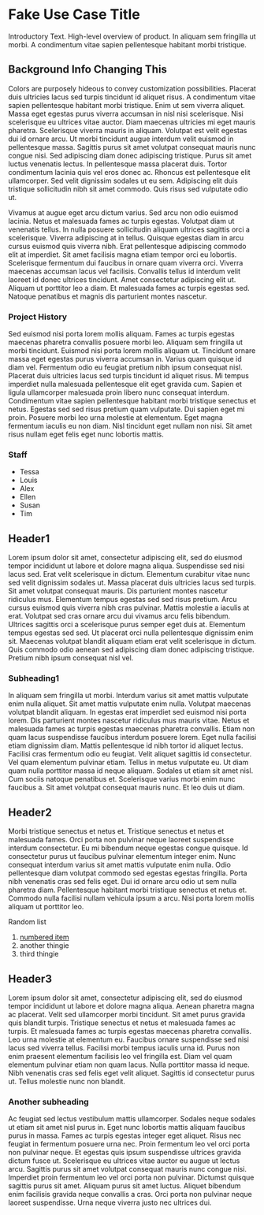 # Fake Use Case Title

<p class="intro-text">Introductory Text.  High-level overview of product.  In aliquam sem fringilla ut morbi.  A condimentum vitae sapien pellentesque habitant morbi tristique.</p>

## Background Info Changing This

Colors are purposely hideous to convey customization possibilities.  Placerat duis ultricies lacus sed turpis tincidunt id aliquet risus. A condimentum vitae sapien pellentesque habitant morbi tristique. Enim ut sem viverra aliquet. Massa eget egestas purus viverra accumsan in nisl nisi scelerisque. Nisi scelerisque eu ultrices vitae auctor. Diam maecenas ultricies mi eget mauris pharetra. Scelerisque viverra mauris in aliquam. Volutpat est velit egestas dui id ornare arcu. Ut morbi tincidunt augue interdum velit euismod in pellentesque massa. Sagittis purus sit amet volutpat consequat mauris nunc congue nisi. Sed adipiscing diam donec adipiscing tristique. Purus sit amet luctus venenatis lectus. In pellentesque massa placerat duis. Tortor condimentum lacinia quis vel eros donec ac. Rhoncus est pellentesque elit ullamcorper. Sed velit dignissim sodales ut eu sem. Adipiscing elit duis tristique sollicitudin nibh sit amet commodo. Quis risus sed vulputate odio ut.

Vivamus at augue eget arcu dictum varius. Sed arcu non odio euismod lacinia. Netus et malesuada fames ac turpis egestas. Volutpat diam ut venenatis tellus. In nulla posuere sollicitudin aliquam ultrices sagittis orci a scelerisque. Viverra adipiscing at in tellus. Quisque egestas diam in arcu cursus euismod quis viverra nibh. Erat pellentesque adipiscing commodo elit at imperdiet. Sit amet facilisis magna etiam tempor orci eu lobortis. Scelerisque fermentum dui faucibus in ornare quam viverra orci. Viverra maecenas accumsan lacus vel facilisis. Convallis tellus id interdum velit laoreet id donec ultrices tincidunt. Amet consectetur adipiscing elit ut. Aliquam ut porttitor leo a diam. Et malesuada fames ac turpis egestas sed. Natoque penatibus et magnis dis parturient montes nascetur.


### Project History

Sed euismod nisi porta lorem mollis aliquam. Fames ac turpis egestas maecenas pharetra convallis posuere morbi leo. Aliquam sem fringilla ut morbi tincidunt. Euismod nisi porta lorem mollis aliquam ut. Tincidunt ornare massa eget egestas purus viverra accumsan in. Varius quam quisque id diam vel. Fermentum odio eu feugiat pretium nibh ipsum consequat nisl. Placerat duis ultricies lacus sed turpis tincidunt id aliquet risus. Mi tempus imperdiet nulla malesuada pellentesque elit eget gravida cum. Sapien et ligula ullamcorper malesuada proin libero nunc consequat interdum. Condimentum vitae sapien pellentesque habitant morbi tristique senectus et netus. Egestas sed sed risus pretium quam vulputate. Dui sapien eget mi proin. Posuere morbi leo urna molestie at elementum. Eget magna fermentum iaculis eu non diam. Nisl tincidunt eget nullam non nisi. Sit amet risus nullam eget felis eget nunc lobortis mattis.

### Staff

* Tessa
* Louis
* Alex
* Ellen
* Susan
* Tim


## Header1

Lorem ipsum dolor sit amet, consectetur adipiscing elit, sed do eiusmod tempor incididunt ut labore et dolore magna aliqua. Suspendisse sed nisi lacus sed. Erat velit scelerisque in dictum. Elementum curabitur vitae nunc sed velit dignissim sodales ut. Massa placerat duis ultricies lacus sed turpis. Sit amet volutpat consequat mauris. Dis parturient montes nascetur ridiculus mus. Elementum tempus egestas sed sed risus pretium. Arcu cursus euismod quis viverra nibh cras pulvinar. Mattis molestie a iaculis at erat. Volutpat sed cras ornare arcu dui vivamus arcu felis bibendum. Ultrices sagittis orci a scelerisque purus semper eget duis at. Elementum tempus egestas sed sed. Ut placerat orci nulla pellentesque dignissim enim sit. Maecenas volutpat blandit aliquam etiam erat velit scelerisque in dictum. Quis commodo odio aenean sed adipiscing diam donec adipiscing tristique. Pretium nibh ipsum consequat nisl vel.

### Subheading1

In aliquam sem fringilla ut morbi. Interdum varius sit amet mattis vulputate enim nulla aliquet. Sit amet mattis vulputate enim nulla. Volutpat maecenas volutpat blandit aliquam. In egestas erat imperdiet sed euismod nisi porta lorem. Dis parturient montes nascetur ridiculus mus mauris vitae. Netus et malesuada fames ac turpis egestas maecenas pharetra convallis. Etiam non quam lacus suspendisse faucibus interdum posuere lorem. Eget nulla facilisi etiam dignissim diam. Mattis pellentesque id nibh tortor id aliquet lectus. Facilisi cras fermentum odio eu feugiat. Velit aliquet sagittis id consectetur. Vel quam elementum pulvinar etiam. Tellus in metus vulputate eu. Ut diam quam nulla porttitor massa id neque aliquam. Sodales ut etiam sit amet nisl. Cum sociis natoque penatibus et. Scelerisque varius morbi enim nunc faucibus a. Sit amet volutpat consequat mauris nunc. Et leo duis ut diam.

## Header2

Morbi tristique senectus et netus et. Tristique senectus et netus et malesuada fames. Orci porta non pulvinar neque laoreet suspendisse interdum consectetur. Eu mi bibendum neque egestas congue quisque. Id consectetur purus ut faucibus pulvinar elementum integer enim. Nunc consequat interdum varius sit amet mattis vulputate enim nulla. Odio pellentesque diam volutpat commodo sed egestas egestas fringilla. Porta nibh venenatis cras sed felis eget. Dui id ornare arcu odio ut sem nulla pharetra diam. Pellentesque habitant morbi tristique senectus et netus et. Commodo nulla facilisi nullam vehicula ipsum a arcu. Nisi porta lorem mollis aliquam ut porttitor leo.

Random list 

1. [numbered item](#header2)
2. another thingie
3. third thingie

## Header3

Lorem ipsum dolor sit amet, consectetur adipiscing elit, sed do eiusmod tempor incididunt ut labore et dolore magna aliqua. Aenean pharetra magna ac placerat. Velit sed ullamcorper morbi tincidunt. Sit amet purus gravida quis blandit turpis. Tristique senectus et netus et malesuada fames ac turpis. Et malesuada fames ac turpis egestas maecenas pharetra convallis. Leo urna molestie at elementum eu. Faucibus ornare suspendisse sed nisi lacus sed viverra tellus. Facilisi morbi tempus iaculis urna id. Purus non enim praesent elementum facilisis leo vel fringilla est. Diam vel quam elementum pulvinar etiam non quam lacus. Nulla porttitor massa id neque. Nibh venenatis cras sed felis eget velit aliquet. Sagittis id consectetur purus ut. Tellus molestie nunc non blandit.

### Another subheading

Ac feugiat sed lectus vestibulum mattis ullamcorper. Sodales neque sodales ut etiam sit amet nisl purus in. Eget nunc lobortis mattis aliquam faucibus purus in massa. Fames ac turpis egestas integer eget aliquet. Risus nec feugiat in fermentum posuere urna nec. Proin fermentum leo vel orci porta non pulvinar neque. Et egestas quis ipsum suspendisse ultrices gravida dictum fusce ut. Scelerisque eu ultrices vitae auctor eu augue ut lectus arcu. Sagittis purus sit amet volutpat consequat mauris nunc congue nisi. Imperdiet proin fermentum leo vel orci porta non pulvinar. Dictumst quisque sagittis purus sit amet. Aliquam purus sit amet luctus. Aliquet bibendum enim facilisis gravida neque convallis a cras. Orci porta non pulvinar neque laoreet suspendisse. Urna neque viverra justo nec ultrices dui.
